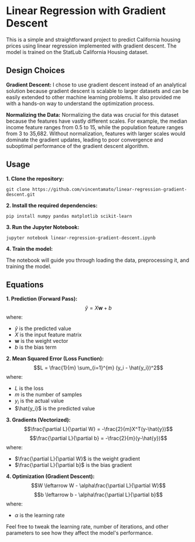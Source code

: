 # Linear Regression with Gradient Descent

This is a simple and straightforward project to predict California housing prices using linear regression implemented with gradient descent. The model is trained on the StatLub California Housing dataset.

## Design Choices
**Gradient Descent:** I chose to use gradient descent instead of an analytical solution because gradient descent is scalable to larger datasets and can be easily extended to other machine learning problems. It also provided me with a hands-on way to understand the optimization process. 

**Normalizing the Data:** Normalizing the data was crucial for this dataset because the features have vastly different scales. For example, the median income feature ranges from 0.5 to 15, while the population feature ranges from 3 to 35,682. Without normalization, features with larger scales would dominate the gradient updates, leading to poor convergence and suboptimal performance of the gradient descent algorithm.

## Usage
**1. Clone the repository:**
```
git clone https://github.com/vincentamato/linear-regression-gradient-descent.git
```

**2. Install the required dependencies:**
```
pip install numpy pandas matplotlib scikit-learn
```

**3. Run the Jupyter Notebook:**
```
jupyter notebook linear-regression-gradient-descent.ipynb
```

**4. Train the model:**

The notebook will guide you through loading the data, preprocessing it, and training the model.

## Equations
**1. Prediction (Forward Pass):**
   $$\hat{y} = X\textbf{w} + b$$
   where:
   - $\hat{y}$ is the predicted value
   - $X$ is the input feature matrix
   - $\textbf{w}$ is the weight vector
   - $b$ is the bias term

**2. Mean Squared Error (Loss Function):**
   $$L = \frac{1}{m} \sum_{i=1}^{m} (y_i - \hat{y_i})^2$$
   where:
   - $L$ is the loss
   - $m$ is the number of samples
   - $y_i$ is the actual value
   - $\hat{y_i}$ is the predicted value

**3. Gradients (Vectorized):**
   $$\frac{\partial L}{\partial W} = -\frac{2}{m}X^T(y-\hat{y})$$
   $$\frac{\partial L}{\partial b} = -\frac{2}{m}(y-\hat{y})$$
   where:
   - $\frac{\partial L}{\partial W}$ is the weight gradient
   - $\frac{\partial L}{\partial b}$ is the bias gradient
  
**4. Optimization (Gradient Descent):**
   $$W \leftarrow W - \alpha\frac{\partial L}{\partial W}$$
   $$b \leftarrow b - \alpha\frac{\partial L}{\partial b}$$
   where:
   - $\alpha$ is the learning rate

Feel free to tweak the learning rate, number of iterations, and other parameters to see how they affect the model's performance.
